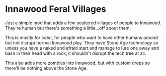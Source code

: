 # Innawood Feral Villages
Just a simple mod that adds a few scattered villages of people to Innawood. They're human but there's something a little...off about them.

This is mostly for color, for people who want to have other humans around but not disrupt normal Innawood play. They have Stone Age technology so unless you have a naked and afraid start and manage to lure one away and bash in their head with a rock, it shouldn't disrupt the tech tree at all. 

This also adds more zombies into Innawood, but with custom drops so there'll be nothing above the Stone Age. 
